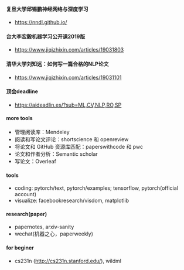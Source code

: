#### 复旦大学邱锡鹏神经网络与深度学习
- https://nndl.github.io/

#### 台大李宏毅机器学习公开课2019版
- https://www.jiqizhixin.com/articles/19031803

#### 清华大学刘知远：如何写一篇合格的NLP论文
- https://www.jiqizhixin.com/articles/19031101

#### 顶会deadline
- https://aideadlin.es/?sub=ML,CV,NLP,RO,SP

#### more tools 
- 管理阅读库：Mendeley
- 阅读和写论文评论：shortscience 和 openreview
- 将论文和 GitHub 资源库匹配：paperswithcode 和 pwc
- 论文和作者分析：Semantic scholar
- 写论文：Overleaf

#### tools
- coding: pytorch/text, pytorch/examples; tensorflow, pytorch(official account)
- visualize: facebookresearch/visdom, matplotlib

#### research(paper)
- papernotes, arxiv-sanity
- wechat(机器之心，paperweekly)

#### for beginer
- cs231n (http://cs231n.stanford.edu/), wildml
